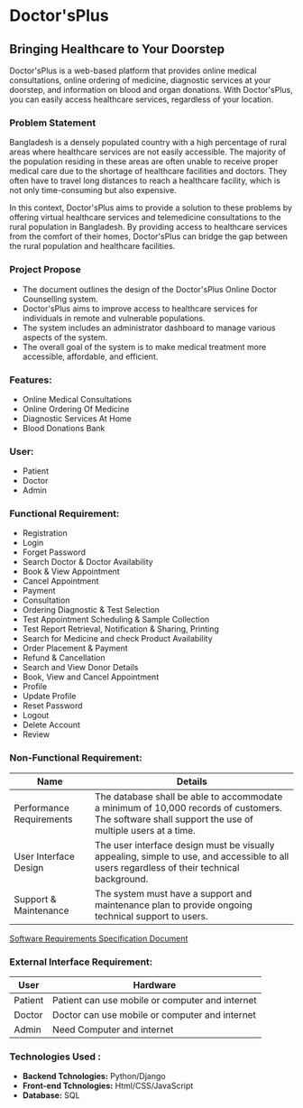 # Doctor'sPlus
## Bringing Healthcare to Your Doorstep
Doctor'sPlus is a web-based platform that provides online medical consultations, online ordering of medicine, diagnostic services at your doorstep, and information on blood and organ donations. With Doctor'sPlus, you can easily access healthcare services, regardless of your location.
### Problem Statement
Bangladesh is a densely populated country with a high percentage of rural areas where healthcare services are not easily accessible. The majority of the population residing in these areas are often unable to receive proper medical care due to the shortage of healthcare facilities and doctors. They often have to travel long distances to reach a healthcare facility, which is not only time-consuming but also expensive.

In this context, Doctor'sPlus aims to provide a solution to these problems by offering virtual healthcare services and telemedicine consultations to the rural population in Bangladesh. By providing access to healthcare services from the comfort of their homes, Doctor'sPlus can bridge the gap between the rural population and healthcare facilities.


### Project Propose 
- The document outlines the design of the Doctor'sPlus Online Doctor Counselling system.
- Doctor'sPlus aims to improve access to healthcare services for individuals in remote and vulnerable populations.
- The system includes an administrator dashboard to manage various aspects of the system.
- The overall goal of the system is to make medical treatment more accessible, affordable, and efficient.

### Features:
- Online Medical Consultations
- Online Ordering Of Medicine
- Diagnostic Services At Home
- Blood Donations Bank 
### User:
- Patient 
- Doctor
- Admin

### Functional Requirement:
- Registration 
- Login
- Forget Password	
- Search Doctor & Doctor Availability
- Book & View Appointment
- Cancel Appointment
- Payment
- Consultation
- Ordering Diagnostic & Test Selection
- Test Appointment Scheduling & Sample Collection
- Test Report Retrieval, Notification & Sharing, Printing
- Search for Medicine and check Product Availability
- Order Placement & Payment 
- Refund & Cancellation
- Search and View Donor Details
- Book, View and Cancel Appointment
- Profile
- Update Profile
- Reset Password
- Logout
- Delete Account
- Review


### Non-Functional Requirement:
|Name|Details|
|---|---|
|Performance Requirements|  The database shall be able to accommodate a minimum of 10,000 records of customers. The software shall support the use of multiple users at a time.|
| User Interface Design| The user interface design must be visually appealing, simple to use, and accessible to all users regardless of their technical background. |
| Support & Maintenance | The system must have a support and maintenance plan to provide ongoing technical support to users.|


[Software Requirements Specification Document](https://drive.google.com/file/d/14nk-Kn_QwZ1tkC7Jp8v6or0JtpStbwdU/view?usp=sharing)


### External Interface Requirement:

|User|Hardware|
|---|---|
| Patient | Patient can use mobile or computer and internet|
| Doctor | Doctor can use mobile or computer and internet|
| Admin| Need Computer and internet|

### Technologies Used :

- **Backend Tchnologies:** Python/Django
- **Front-end Tchnologies:** Html/CSS/JavaScript
- **Database:** SQL


